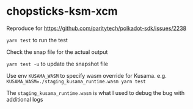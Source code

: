 # chopsticks-ksm-xcm

Reproduce for https://github.com/paritytech/polkadot-sdk/issues/2238

`yarn test` to run the test

Check the snap file for the actual output

`yarn test -u` to update the snapshot file

Use env `KUSAMA_WASM` to specify wasm override for Kusama. e.g. `KUSAMA_WASM=./staging_kusama_runtime.wasm yarn test`

The `staging_kusama_runtime.wasm` is what I used to debug the bug with additional logs
